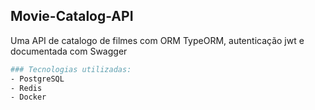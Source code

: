 
## Movie-Catalog-API

Uma API de catalogo de filmes com ORM TypeORM, autenticação jwt e documentada com Swagger

```bash
### Tecnologias utilizadas:
- PostgreSQL
- Redis
- Docker
```

